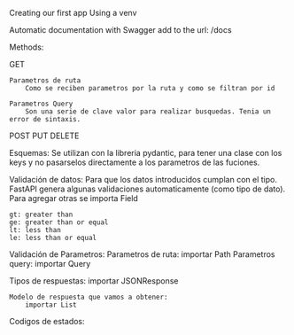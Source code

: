 Creating our first app
    Using a venv

Automatic documentation with Swagger
    add to the url: /docs

Methods:

GET

    Parametros de ruta
        Como se reciben parametros por la ruta y como se filtran por id

    Parametros Query
        Son una serie de clave valor para realizar busquedas. Tenia un error de sintaxis.

POST
PUT
DELETE

Esquemas:
    Se utilizan con la libreria pydantic, para tener una clase con los keys y no pasarselos directamente a los parametros de las fuciones.

Validación de datos:
    Para que los datos introducidos cumplan con el tipo.
    FastAPI genera algunas validaciones automaticamente (como tipo de dato).
    Para agregar otras se importa Field

    gt: greater than
    ge: greater than or equal
    lt: less than
    le: less than or equal

Validación de Parametros:
    Parametros de ruta:
        importar Path
    Parametros query:
        importar Query
    
Tipos de respuestas:
    importar JSONResponse

    Modelo de respuesta que vamos a obtener:
        importar List

Codigos de estados:
    
